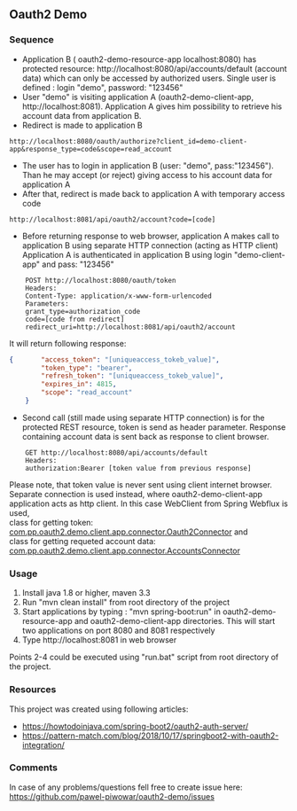 ## Oauth2 Demo

### Sequence
- Application B ( oauth2-demo-resource-app  localhost:8080) has protected resource: http://localhost:8080/api/accounts/default (account data) which can only be accessed by authorized users. 
 Single user is defined : login "demo", password: "123456"
- User "demo" is visiting application A (oauth2-demo-client-app, http://localhost:8081). Application A gives him possibility to retrieve his account data from application B.   
- Redirect is made to application B
```
http://localhost:8080/oauth/authorize?client_id=demo-client-app&response_type=code&scope=read_account
```
- The user has to login in application B (user: "demo", pass:"123456"). Than he may accept (or reject) giving access to his account data for application A  
- After that, redirect is made back to application A with temporary access code   
```
http://localhost:8081/api/oauth2/account?code=[code]
```
- Before returning response to web browser, application A makes call to application B using separate HTTP connection (acting as HTTP client)   
 Application A is authenticated in application B using login "demo-client-app" and pass: "123456"
```
    POST http://localhost:8080/oauth/token  
    Headers:
    Content-Type: application/x-www-form-urlencoded  
    Parameters:
    grant_type=authorization_code  
    code=[code from redirect]  
    redirect_uri=http://localhost:8081/api/oauth2/account  
```
It will return following response: 
```json
{       "access_token": "[uniqueaccess_tokeb_value]",
        "token_type": "bearer",
        "refresh_token": "[uniqueaccess_tokeb_value]",
        "expires_in": 4815,
        "scope": "read_account"
    }
```
- Second call (still made using separate HTTP connection) is for the protected REST resource, token is send as header parameter. Response containing account data is sent back as response to client browser.
```    
    GET http://localhost:8080/api/accounts/default  
    Headers:  
    authorization:Bearer [token value from previous response]
```  

Please note, that token value is never sent using client internet browser. Separate connection is used instead,
where oauth2-demo-client-app application acts as http client. In this case  WebClient from Spring Webflux is used,  
class for getting token: [com.pp.oauth2.demo.client.app.connector.Oauth2Connector](./oauth2-demo-client-app\src\main\java\com\pp\oauth2\demo\client\app\connector\Oauth2Connector.java) and  
class for getting requeted account data: [com.pp.oauth2.demo.client.app.connector.AccountsConnector](./oauth2-demo-client-app\src\main\java\com\pp\oauth2\demo\client\app\connector\AccountsConnector.java) 

### Usage

1. Install java 1.8 or higher, maven 3.3
2. Run "mvn clean install" from root directory of the project
3. Start applications by typing : "mvn spring-boot:run" in  oauth2-demo-resource-app and oauth2-demo-client-app directories.
This will start two applications on port 8080 and 8081 respectively  
4. Type http://localhost:8081 in web browser

Points 2-4 could be executed using "run.bat" script from root directory of the project.

### Resources 

This project was created using following articles:
 
- https://howtodoinjava.com/spring-boot2/oauth2-auth-server/
- https://pattern-match.com/blog/2018/10/17/springboot2-with-oauth2-integration/

### Comments

In case of any problems/questions fell free to create issue here: https://github.com/pawel-piwowar/oauth2-demo/issues
